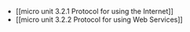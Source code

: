 - [[micro unit 3.2.1 Protocol for using the Internet]]
- [[micro unit 3.2.2 Protocol for using Web Services]]